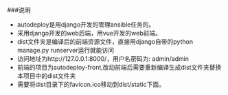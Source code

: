###说明
- autodeploy是用django开发的管理ansible任务的。
- 采用django开发的web后端，用vue开发的web前端。
- dist文件夹是编译后的前端资源文件，直接用django自带的python manage.py runserver运行就能访问
- 访问地址为http://127.0.0.1:8000/，用户名密码为: admin/admin
- 前端的项目为autodeploy-front,改动前端后需要重新编译生成dist文件夹替换本项目中的dist文件夹
- 需要将dist目录下的favicon.ico移动到dist/static下面。